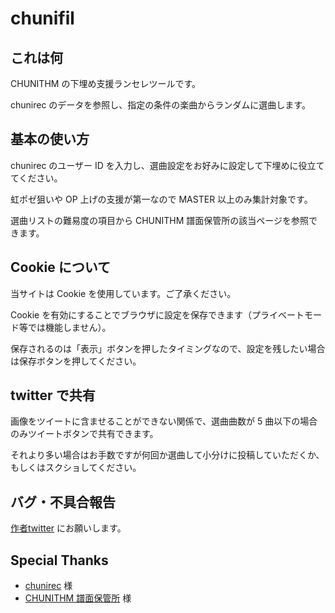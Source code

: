 # chunifil

## これは何
CHUNITHM の下埋め支援ランセレツールです。

chunirec のデータを参照し、指定の条件の楽曲からランダムに選曲します。

## 基本の使い方
chunirec のユーザー ID を入力し、選曲設定をお好みに設定して下埋めに役立ててください。

虹ポゼ狙いや OP 上げの支援が第一なので MASTER 以上のみ集計対象です。

選曲リストの難易度の項目から CHUNITHM 譜面保管所の該当ページを参照できます。

## Cookie について
当サイトは Cookie を使用しています。ご了承ください。

Cookie を有効にすることでブラウザに設定を保存できます（プライベートモード等では機能しません）。

保存されるのは「表示」ボタンを押したタイミングなので、設定を残したい場合は保存ボタンを押してください。

## twitter で共有
画像をツイートに含ませることができない関係で、選曲曲数が 5 曲以下の場合のみツイートボタンで共有できます。

それより多い場合はお手数ですが何回か選曲して小分けに投稿していただくか、もしくはスクショしてください。

## バグ・不具合報告
[作者twitter](https://twitter.com/null_music_n) にお願いします。

## Special Thanks

- [chunirec](https://chunirec.net/) 様
- [CHUNITHM 譜面保管所](https://www.sdvx.in/chunithm.html) 様
